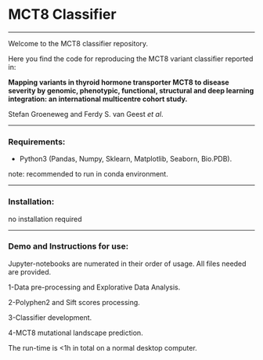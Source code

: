 # MCT8 Classifier
----
Welcome to the MCT8 classifier repository.

Here you find the code for reproducing the MCT8 variant classifier reported in:

**Mapping variants in thyroid hormone transporter MCT8 to disease severity by genomic, phenotypic, functional, structural and deep learning integration: an international multicentre cohort study.**

Stefan Groeneweg and Ferdy S. van Geest *et al*.

----

### Requirements:
- Python3 (Pandas, Numpy, Sklearn, Matplotlib, Seaborn, Bio.PDB).

note: recommended to run in conda environment.

----

### Installation:
no installation required

----

### Demo and Instructions for use:
Jupyter-notebooks are numerated in their order of usage. All files needed are provided.

1-Data pre-processing and Explorative Data Analysis.

2-Polyphen2 and Sift scores processing.

3-Classifier development.

4-MCT8 mutational landscape prediction.


The run-time is <1h in total on a normal desktop computer.
